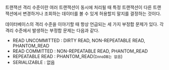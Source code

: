 트랜잭션 격리 수준이란 여러 트랜잭션이 동시에 처리될 때 특정 트랜잭션이 다른 트랜잭션에서 변경하거나 조회하는 데이터를 볼 수 있게 허용할지 말지를 결정하는 것이다.

데이터베이스의 격리 수준을 이야기할 때 항상 언급되는 세 가지 부정합 문제가 있다.
각 격리 수준에서 발생하는 부정합 문제는 다음과 같다.

- READ UNCOMMITTED : DIRTY READ, NON-REPEATABLE READ, PHANTOM_READ
- READ COMMITTED :  NON-REPEATABLE READ, PHANTOM_READ
- REPEATABLE READ  : PHANTOM_READ(`InnoDB는 없음`)
- SERIALIZABLE : 없음

